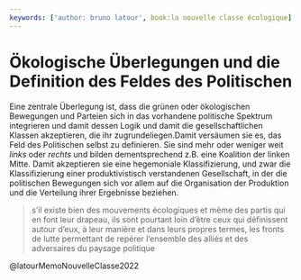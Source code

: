 ```yaml
---
keywords: ['author: bruno latour', book:la nouvelle classe écologique]
---
```


# Ökologische Überlegungen und die Definition des Feldes des Politischen

Eine zentrale Überlegung ist, dass die grünen oder ökologischen Bewegungen und Parteien sich in das vorhandene politische Spektrum integrieren und damit dessen Logik und damit die gesellschaftlichen Klassen akzeptieren, die ihr zugrundeliegen.Damit versäumen sie es, das Feld des Politischen selbst zu definieren. Sie sind mehr oder weniger weit *links* oder *rechts* und bilden dementsprechend z.B. eine Koalition der linken Mitte. Damit akzeptieren sie eine hegemoniale Klassifizierung, und zwar die Klassifizierung einer produktivistisch verstandenen Gesellschaft, in der die politischen Bewegungen sich vor allem auf die Organisation der Produktion und die Verteilung ihrer Ergebnisse beziehen. 

> s’il existe bien des mouvements écologiques et même des partis qui en font leur drapeau, ils sont pourtant loin d’être ceux qui définissent autour d’eux, à leur manière et dans leurs propres termes, les fronts de lutte permettant de repérer l’ensemble des alliés et des adversaires du paysage politique

@latourMemoNouvelleClasse2022
